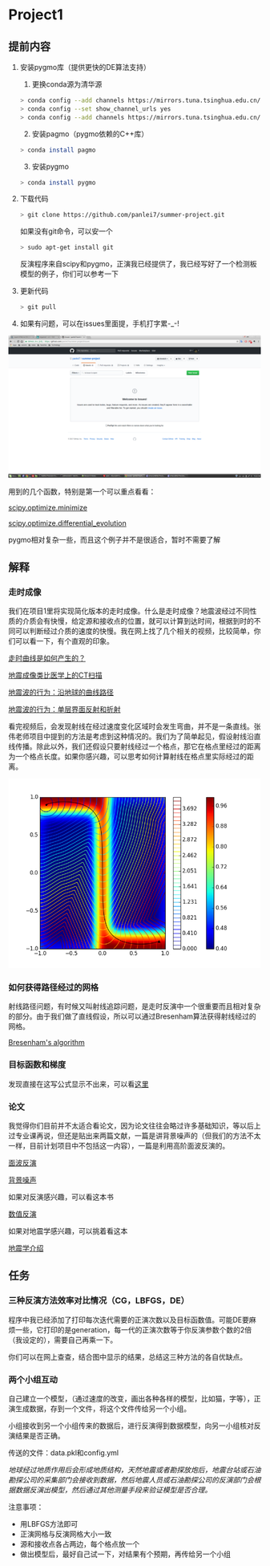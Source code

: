# Project1

## 提前内容

1. 安装pygmo库（提供更快的DE算法支持）
   1. 更换conda源为清华源
   ```bash
   > conda config --add channels https://mirrors.tuna.tsinghua.edu.cn/anaconda/pkgs/free/
   > conda config --set show_channel_urls yes
   > conda config --add channels https://mirrors.tuna.tsinghua.edu.cn/anaconda/cloud/conda-forge/
   ```
   2. 安装pagmo（pygmo依赖的C++库）
   ```bash
   > conda install pagmo
   ```
   3. 安装pygmo
   ```bash
   > conda install pygmo
   ```

2. 下载代码

   ```bash
   > git clone https://github.com/panlei7/summer-project.git
   ```
   如果没有git命令，可以安一个
   ```bash
   > sudo apt-get install git
   ```

   反演程序来自scipy和pygmo，正演我已经提供了，我已经写好了一个检测板模型的例子，你们可以参考一下

4. 更新代码

   ```bash
   > git pull
   ```

4. 如果有问题，可以在issues里面提，手机打字累-_-!

![](figures/issues.png)

用到的几个函数，特别是第一个可以重点看看：

[scipy.optimize.minimize](https://docs.scipy.org/doc/scipy-0.15.1/reference/generated/scipy.optimize.minimize.html#scipy.optimize.minimize)

[scipy.optimize.differential_evolution](https://docs.scipy.org/doc/scipy-0.15.1/reference/generated/scipy.optimize.differential_evolution.html#scipy.optimize.differential_evolution)

pygmo相对复杂一些，而且这个例子并不是很适合，暂时不需要了解

## 解释

### 走时成像

我们在项目1里将实现简化版本的走时成像。什么是走时成像？地震波经过不同性质的介质会有快慢，给定源和接收点的位置，就可以计算到达时间，根据到时的不同可以判断经过介质的速度的快慢。我在网上找了几个相关的视频，比较简单，你们可以看一下，有个直观的印象。

[走时曲线是如何产生的？](https://www.iris.edu/hq/inclass/animation/traveltime_curves_how_they_are_created)

[地震成像类比医学上的CT扫描](https://www.iris.edu/hq/inclass/animation/seismic_tomography_ct_scan_as_analogy)

[地震波的行为：沿地球的曲线路径](https://www.iris.edu/hq/inclass/animation/seismic_wave_behavior_curving_paths_through_the_earth)

[地震波的行为：单层界面反射和折射](https://www.iris.edu/hq/inclass/animation/seismic_wave_behavior_a_single_boundary_refracts__reflects)

看完视频后，会发现射线在经过速度变化区域时会发生弯曲，并不是一条直线。张伟老师项目中提到的方法是考虑到这种情况的。我们为了简单起见，假设射线沿直线传播。除此以外，我们还假设只要射线经过一个格点，那它在格点里经过的距离为一个格点长度。如果你感兴趣，可以思考如何计算射线在格点里实际经过的距离。

![一个曲线弯曲的例子](figures/ex_fmm.png)


### 如何获得路径经过的网格

射线路径问题，有时候又叫射线追踪问题，是走时反演中一个很重要而且相对复杂的部分。由于我们做了直线假设，所以可以通过Bresenham算法获得射线经过的网格。

[Bresenham's algorithm](https://en.wikipedia.org/wiki/Bresenham%27s_line_algorithm)


### 目标函数和梯度

发现直接在这写公式显示不出来，可以看[这里](http://panlei.me/2017/07/22/misfit-function-and-gradient/)


### 论文

我觉得你们目前并不太适合看论文，因为论文往往会略过许多基础知识，等以后上过专业课再说，但还是贴出来两篇文献，一篇是讲背景噪声的（但我们的方法不太一样，目前计划项目中不包括这一内容），一篇是利用高阶面波反演的。

[面波反演](surface_wave_inversion.pdf)

[背景噪声](ambient_noise.pdf)

如果对反演感兴趣，可以看这本书

[数值反演](Numerical_Optimization.pdf)

如果对地震学感兴趣，可以挑着看这本

[地震学介绍](Introduction_to_Seismology.pdf)


## 任务

### 三种反演方法效率对比情况（CG，LBFGS，DE）

程序中我已经添加了打印每次迭代需要的正演次数以及目标函数值。可能DE要麻烦一些，它打印的是generation，每一代的正演次数等于你反演参数个数的2倍（我设定的），需要自己再乘一下。

你们可以在网上查查，结合图中显示的结果，总结这三种方法的各自优缺点。

### 两个小组互动

自己建立一个模型，（通过速度的改变，画出各种各样的模型，比如猫，字等），正演生成数据，存到一个文件，将这个文件传给另一个小组。

小组接收到另一个小组传来的数据后，进行反演得到数据模型，向另一小组核对反演结果是否正确。

传送的文件：data.pkl和config.yml

*地球经过地质作用后会形成地质结构，天然地震或者勘探放炮后，地震台站或石油勘探公司的采集部门会接收到数据，然后地震人员或石油勘探公司的反演部门会根据数据反演出模型，然后通过其他测量手段来验证模型是否合理。*

注意事项：

- 用LBFGS方法即可
- 正演网格与反演网格大小一致
- 源和接收点各占两边，每个格点放一个
- 做出模型后，最好自己试一下，对结果有个预期，再传给另一个小组
